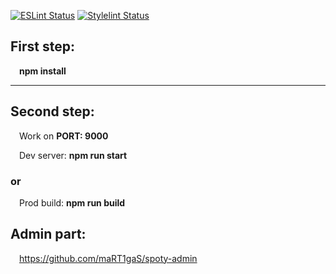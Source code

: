 [![ESLint Status](https://github.com/maRT1gaS/spoty/actions/workflows/eslint.yml/badge.svg)](https://github.com/maRT1gaS/spoty/actions/workflows/eslint.yml)
[![Stylelint Status](https://github.com/maRT1gaS/spoty/actions/workflows/stylelint.yml/badge.svg)](https://github.com/maRT1gaS/spoty/actions/workflows/stylelint.yml)

## First step:

&emsp;**npm install**

---

## Second step:

&emsp;Work on **PORT: 9000**

&emsp;Dev server: **npm run start**

### or

&emsp;Prod build: **npm run build**

## Admin part:

&emsp;https://github.com/maRT1gaS/spoty-admin
